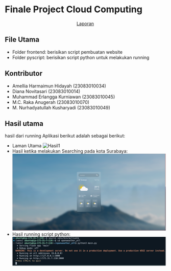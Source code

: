 # Finale Project Cloud Computing
<div align="center">
    <a href="https://docs.google.com/document/d/1-E_JjysibYCLHvg31IF_ZUP5xFzLmM0nlyJYOrQ7xWY/edit?tab=t.0">Laporan</a>
</div>

## File Utama
- Folder frontend: berisikan script pembuatan website
- Folder pyscript: berisikan script python untuk melakukan running 

## Kontributor
- Amellia Harmaimun Hidayah (23083010034)
- Diana Novitasari (23083010014)
- Muhammad Erlangga Kurniawan (23083010045)
- M.C. Raka Anugerah (23083010070)
- M. Nurhadyatullah Kusharyadi (23083010049)


## Hasil utama
hasil dari running Aplikasi berikut adalah sebagai berikut:
- Laman Utama
![Hasil1](out/pic1.png)
- Hasil ketika melakukan Searching pada kota Surabaya:
![Hasil2](out/pic2.png)
- Hasil running script python:
![Hasil3](out/pic3.jpeg)
